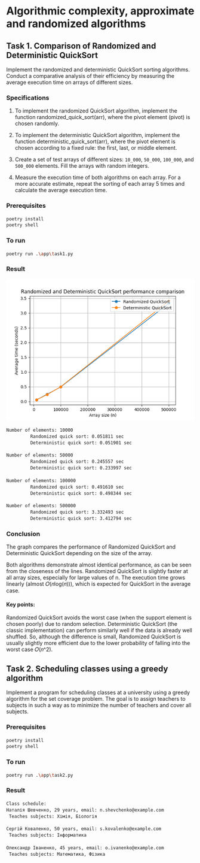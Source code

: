 # Algorithmic complexity, approximate and randomized algorithms
## Task 1. Comparison of Randomized and Deterministic QuickSort

Implement the randomized and deterministic QuickSort sorting algorithms. Conduct a comparative analysis of their efficiency by measuring the average execution time on arrays of different sizes.

### Specifications

1. To implement the randomized QuickSort algorithm, implement the function randomized_quick_sort(arr), where the pivot element (pivot) is chosen randomly.

2. To implement the deterministic QuickSort algorithm, implement the function deterministic_quick_sort(arr), where the pivot element is chosen according to a fixed rule: the first, last, or middle element.

3. Create a set of test arrays of different sizes: `10_000`, `50_000`, `100_000`, and `500_000` elements. Fill the arrays with random integers.

4. Measure the execution time of both algorithms on each array. For a more accurate estimate, repeat the sorting of each array 5 times and calculate the average execution time.

### Prerequisites 
```bash
poetry install
poetry shell
```

### To run
```bash
poetry run .\app\task1.py
```

### Result
![Graph](doc/Figure_3.png)
```bash
Number of elements: 10000
         Randomized quick sort: 0.051811 sec
         Deterministic quick sort: 0.051901 sec

Number of elements: 50000
         Randomized quick sort: 0.245557 sec
         Deterministic quick sort: 0.233997 sec

Number of elements: 100000
         Randomized quick sort: 0.491610 sec
         Deterministic quick sort: 0.498344 sec

Number of elements: 500000
         Randomized quick sort: 3.332493 sec
         Deterministic quick sort: 3.412794 sec
```

### Conclusion
The graph compares the performance of Randomized QuickSort and Deterministic QuickSort depending on the size of the array.

Both algorithms demonstrate almost identical performance, as can be seen from the closeness of the lines.
Randomized QuickSort is slightly faster at all array sizes, especially for large values ​​of n.
The execution time grows linearly (almost 𝑂(𝑛log(𝑛))), which is expected for QuickSort in the average case.
#### Key points:
Randomized QuickSort avoids the worst case (when the support element is chosen poorly) due to random selection.
Deterministic QuickSort (the classic implementation) can perform similarly well if the data is already well shuffled.
So, although the difference is small, Randomized QuickSort is usually slightly more efficient due to the lower probability of falling into the worst case 𝑂(𝑛^2).

## Task 2. Scheduling classes using a greedy algorithm

Implement a program for scheduling classes at a university using a greedy algorithm for the set coverage problem. The goal is to assign teachers to subjects in such a way as to minimize the number of teachers and cover all subjects.

### Prerequisites 
```bash
poetry install
poetry shell
```

### To run
```bash
poetry run .\app\task2.py
```

### Result
```bash
Class schedule:
Наталія Шевченко, 29 years, email: n.shevchenko@example.com
 Teaches subjects: Хімія, Біологія

Сергій Коваленко, 50 years, email: s.kovalenko@example.com
 Teaches subjects: Інформатика

Олександр Іваненко, 45 years, email: o.ivanenko@example.com
 Teaches subjects: Математика, Фізика
```